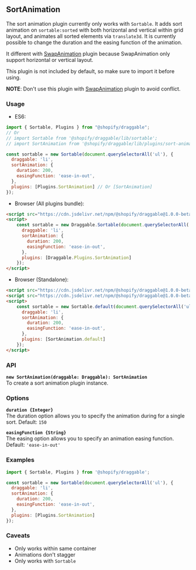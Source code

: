 ## SortAnimation

The sort animation plugin currently only works with `Sortable`. It adds sort animation on `sortable:sorted` with both horizontal and vertical within grid layout,
and animates all sorted elements via `translate3d`. It is currently possible to change the duration and
the easing function of the animation.

It different with [SwapAnimation](https://github.com/Shopify/draggable/tree/master/src/Plugins/SwapAnimation) plugin because SwapAnimation only support horizontal or vertical layout.

This plugin is not included by default, so make sure to import it before using.

**NOTE**: Don't use this plugin with [SwapAnimation](https://github.com/Shopify/draggable/tree/master/src/Plugins/SwapAnimation) plugin to avoid conflict.

### Usage

- ES6:
```js
import { Sortable, Plugins } from "@shopify/draggable";
// Or
// import Sortable from '@shopify/draggable/lib/sortable';
// import SortAnimation from '@shopify/draggable/lib/plugins/sort-animation';

const sortable = new Sortable(document.querySelectorAll('ul'), {
  draggable: 'li',
  sortAnimation: {
    duration: 200,
    easingFunction: 'ease-in-out',
  },
  plugins: [Plugins.SortAnimation] // Or [SortAnimation]
});
```

- Browser (All plugins bundle):
```html
<script src="https://cdn.jsdelivr.net/npm/@shopify/draggable@1.0.0-beta.12/lib/draggable.bundle.js"></script>
<script>
    const sortable = new Draggable.Sortable(document.querySelectorAll('ul'), {
      draggable: 'li',
      sortAnimation: {
        duration: 200,
        easingFunction: 'ease-in-out',
      },
      plugins: [Draggable.Plugins.SortAnimation]
    });
</script>
```

- Browser (Standalone):
```html
<script src="https://cdn.jsdelivr.net/npm/@shopify/draggable@1.0.0-beta.12/lib/sortable.js"></script>
<script src="https://cdn.jsdelivr.net/npm/@shopify/draggable@1.0.0-beta.12/lib/plugins/sort-animation.js"></script>
<script>
    const sortable = new Sortable.default(document.querySelectorAll('ul'), {
      draggable: 'li',
      sortAnimation: {
        duration: 200,
        easingFunction: 'ease-in-out',
      },
      plugins: [SortAnimation.default]
    });
</script>
```

### API

**`new SortAnimation(draggable: Draggable): SortAnimation`**  
To create a sort animation plugin instance.

### Options

**`duration {Integer}`**  
The duration option allows you to specify the animation during for a single sort. Default: `150`

**`easingFunction {String}`**  
The easing option allows you to specify an animation easing function. Default: `'ease-in-out'`

### Examples

```js
import { Sortable, Plugins } from '@shopify/draggable';

const sortable = new Sortable(document.querySelectorAll('ul'), {
  draggable: 'li',
  sortAnimation: {
    duration: 200,
    easingFunction: 'ease-in-out',
  },
  plugins: [Plugins.SortAnimation]
});
```

### Caveats

- Only works within same container
- Animations don't stagger
- Only works with `Sortable`
